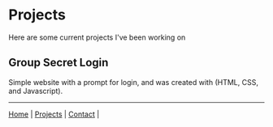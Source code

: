 # Projects


Here are some current projects I've been working on

## Group Secret Login


Simple website with a prompt for login, and was created with (HTML, CSS, and Javascript).


----
[Home](/markdown-portfolio/) |
[Projects](projects.markdown) |
[Contact](contact.markdown) |
